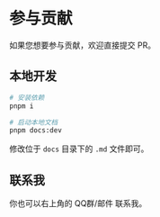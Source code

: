 # 参与贡献

如果您想要参与贡献，欢迎直接提交 PR。

## 本地开发

```bash
# 安装依赖
pnpm i
```

```bash
# 启动本地文档
pnpm docs:dev
```

修改位于 `docs` 目录下的 `.md` 文件即可。

## 联系我

你也可以右上角的 QQ群/邮件 联系我。
